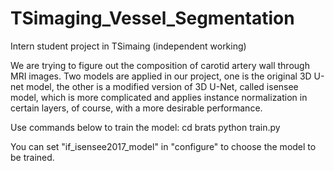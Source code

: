# TSimaging_Vessel_Segmentation
Intern student project in TSimaing (independent working)

We are trying to figure out the composition of carotid artery wall through MRI images.
Two models are applied in our project, one is the original 3D U-net model, the other is a modified version of 3D U-Net, called isensee model, which is more complicated and applies instance normalization in certain layers, of course, with a more desirable performance.

Use commands below to train the model:
cd brats
python train.py 

You can set "if_isensee2017_model" in "configure" to choose the model to be trained.
